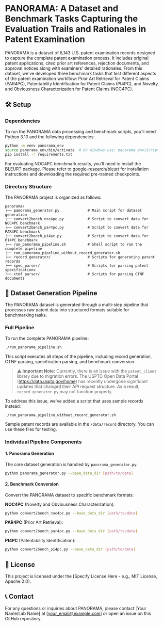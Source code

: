 # PANORAMA: A Dataset and Benchmark Tasks Capturing the Evaluation Trails and Rationales in Patent Examination

PANORAMA is a dataset of 8,143 U.S. patent examination records designed to capture the complete patent examination process. It includes original patent applications, cited prior art references, rejection documents, and approval notices along with examiners' detailed rationales. From this dataset, we've developed three benchmark tasks that test different aspects of the patent examination workflow: Prior Art Retrieval for Patent Claims (PAR4PC), Patentability Identification for Patent Claims (PI4PC), and Novelty and Obviousness Characterization for Patent Claims (NOC4PC).

## 🛠️ Setup

### Dependencies

To run the PANORAMA data processing and benchmark scripts, you'll need Python 3.10 and the following dependencies:

```bash
python -m venv panorama_env
source panorama_env/bin/activate  # On Windows use: panorama_env\Scripts\activate
pip install -r requirements.txt
```

For evaluating NOC4PC benchmark results, you'll need to install the BLEURT package. Please refer to [google-research/bleurt](https://github.com/google-research/bleurt) for installation instructions and downloading the required pre-trained checkpoints.

### Directory Structure

The PANORAMA project is organized as follows:

```
panorama/
├── panorama_generator.py             # Main script for dataset generation
├── convert2bench_noc4pc.py           # Script to convert data for NOC4PC benchmark
├── convert2bench_par4pc.py           # Script to convert data for PAR4PC benchmark
├── convert2bench_pi4pc.py            # Script to convert data for PI4PC benchmark
├── run_panorama_pipeline.sh          # Shell script to run the complete pipeline
├── run_panorama_pipeline_without_record_generator.sh
├── record_generator/                 # Scripts for generating patent records
├── spec_parser/                      # Scripts for parsing patent specifications
└── ctnf_parser/                      # Scripts for parsing CTNF documents
```

## 🔄 Dataset Generation Pipeline

The PANORAMA dataset is generated through a multi-step pipeline that processes raw patent data into structured formats suitable for benchmarking tasks.

### Full Pipeline

To run the complete PANORAMA pipeline:

```bash
./run_panorama_pipeline.sh
```

This script executes all steps of the pipeline, including record generation, CTNF parsing, specification parsing, and benchmark conversion.

> **⚠️ Important Note:** Currently, there is an issue with the `patent_client` library due to migration errors. The USPTO Open Data Portal (https://data.uspto.gov/home) has recently undergone significant updates that changed their API request structure. As a result, `record_generator.py` may not function properly.

To address this issue, we've added a script that uses sample records instead:

```bash
./run_panorama_pipeline_without_record_generator.sh
```

Sample patent records are available in the `/data/record` directory. You can use these files for testing.


### Individual Pipeline Components

#### 1. Panorama Generation

The core dataset generation is handled by `panorama_generator.py`:

```bash
python panorama_generator.py --base_data_dir [path/to/data]
```

#### 2. Benchmark Conversion

Convert the PANORAMA dataset to specific benchmark formats:

**NOC4PC** (Novelty and Obviousness Characterization):

```bash
python convert2bench_noc4pc.py --base_data_dir [path/to/data]
```

**PAR4PC** (Prior Art Retrieval):

```bash
python convert2bench_par4pc.py --base_data_dir [path/to/data]
```

**PI4PC** (Patentability Identification):

```bash
python convert2bench_pi4pc.py --base_data_dir [path/to/data]
```

## 📜 License

This project is licensed under the [Specify License Here - e.g., MIT License, Apache 2.0].

## 📞 Contact

For any questions or inquiries about PANORAMA, please contact [Your Name/Lab Name] at [your_email@example.com] or open an issue on this GitHub repository.
